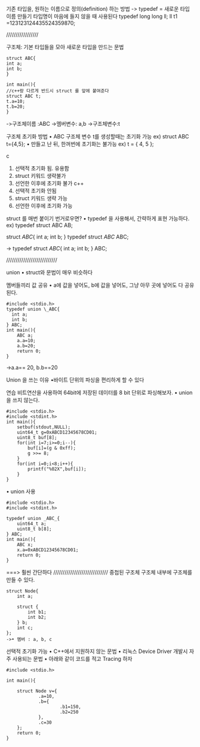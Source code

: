 기존 타입을,
원하는 이름으로 정의(definition) 하는 방법
-> typedef = 새로운 타입 이름 만들기
타입명이 마음에 들지 않을 때 사용된다
typedef long long ll;
ll t1 =123123124435524359870;

/////////////////

구조체: 기본 타입들을 모아 새로운 타입을 만드는 문법

```
struct ABC{
int a;
int b;
}

int main(){
//c++랑 다르게 반드시 struct 를 앞에 붙여준다
struct ABC t;
t.a=10;
t.b=20;
}
```

->구조체이름 :ABC
->멤버변수: a,b
->구조체변수:t

구조체 초기화 방법
• ABC 구조체 변수 t를 생성할때는 초기화 가능
ex) struct ABC t={4,5};
• 만들고 난 뒤, 한꺼번에 초기화는 불가능
ex) t = { 4, 5 };

c

1. 선택적 초기화 됨. 유용함
2. struct 키워드 생략불가
3. 선언한 이후에 초기화 불가
   c++
4. 선택적 초기화 안됨
5. struct 키워드 생략 가능
6. 선언한 이후에 초기화 가능

struct 를 매번 붙이기 번거로우면?
• typedef 을 사용해서, 간략하게 표현 가능하다.
ex) typedef struct ABC AB;

struct _ABC_{
int a;
int b;
}
typedef struct _ABC_ ABC;

-> typedef struct _ABC_{
int a;
int b;
} ABC;

///////////////////////////

union
• struct와 문법이 매우 비슷하다

멤버들끼리 값 공유
• a에 값을 넣어도, b에 값을 넣어도,
그냥 아무 곳에 넣어도 다 공유된다.

```
#include <stdio.h>
typedef union \_ABC{
  int a;
  int b;
} ABC;
int main(){
    ABC a;
    a.a=10;
    a.b=20;
    return 0;
}
```

->a.a== 20, b.b==20

Union 을 쓰는 이유
•바이트 단위의 파싱을 편리하게 할 수 있다

연습
비트연산을 사용하여 64bit에 저장된 데이터를 8 bit 단위로 파싱해보자.
• union을 쓰지 않는다.

```
#include <stdio.h>
#include <stdint.h>
int main(){
	setbuf(stdout,NULL);
	uint64_t g=0xABCD12345678CD01;
	uint8_t buf[8];
	for(int i=7;i>=0;i--){
		buf[i]=(g & 0xff);
		g >>= 8;
	}
	for(int i=0;i<8;i++){
		printf("%02X",buf[i]);
	}
}
```

• union 사용

```
#include <stdio.h>
#include <stdint.h>

typedef union _ABC_{
	uint64_t a;
	uint8_t b[8];
} ABC;
int main(){
	ABC x;
	x.a=0xABCD12345678CD01;
	return 0;
}
```

===> 훨씬 간단하다
/////////////////////////////
중첩된 구조체
구조체 내부에 구조체를 만들 수 있다.

```
struct Node{
	int a;

	struct {
		int b1;
		int b2;
	} b;
	int c;
};
->• 멤버 : a, b, c
```

선택적 초기화 가능
• C++에서 지원하지 않는 문법
• 리눅스 Device Driver 개발시 자주 사용되는 문법
• 아래와 같이 코드를 적고 Tracing 하자

```
#include <stdio.h>

int main(){

	struct Node v={
			.a=10,
			.b={
					.b1=150,
					.b2=250
			},
			.c=30
	};
	return 0;
}

```
